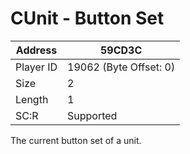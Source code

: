 
#  CUnit - Button Set
Address   | 59CD3C
----------|-------------
Player ID | 19062 (Byte Offset: 0)
Size 	  | 2
Length 	  | 1
SC:R      | Supported

The current button set of a unit.
